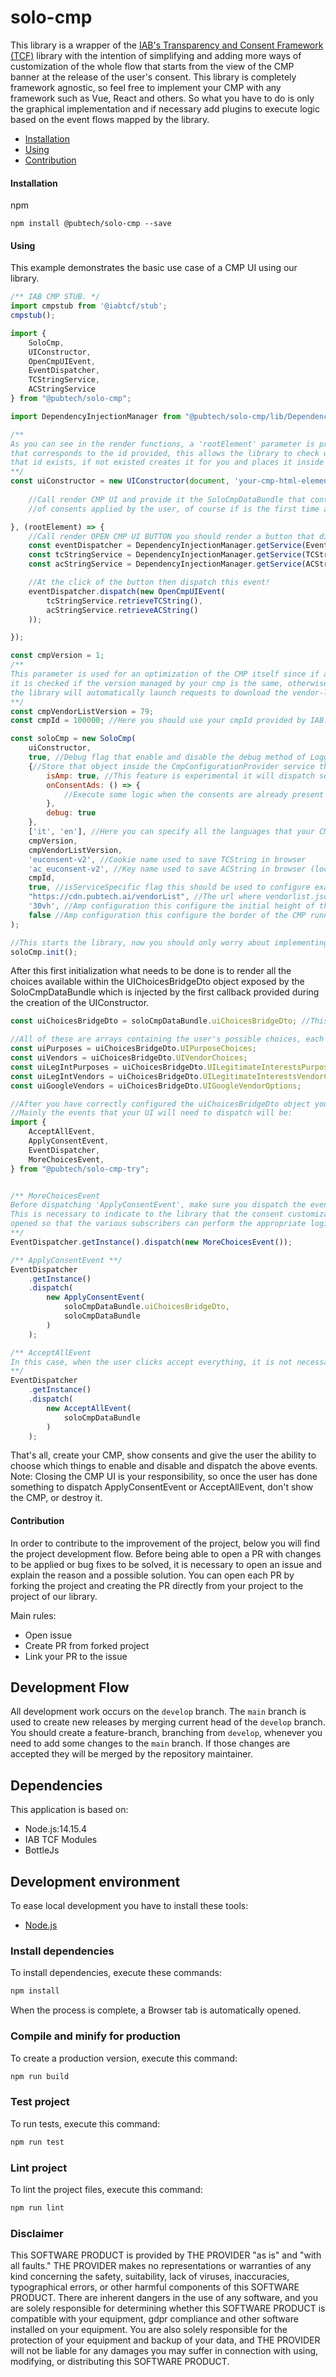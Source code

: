 # solo-cmp

This library is a wrapper of the [IAB's Transparency and Consent Framework (TCF)](https://github.com/InteractiveAdvertisingBureau/GDPR-Transparency-and-Consent-Framework) library with the intention of simplifying and adding more ways of customization of the whole flow that starts from the view of the CMP banner at the release of the user's consent. This library is completely framework agnostic, so feel free to implement your CMP with any framework such as Vue, React and others.
So what you have to do is only the graphical implementation and if necessary add plugins to execute logic based on the event flows mapped by the library.

  - [Installation](#installation)
  - [Using](#using)
  - [Contribution](#contribution)

#### Installation

npm
```
npm install @pubtech/solo-cmp --save
```

#### Using

This example demonstrates the basic use case of a CMP UI using our library.
```javascript
/** IAB CMP STUB. */
import cmpstub from '@iabtcf/stub';
cmpstub();

import {
    SoloCmp, 
    UIConstructor,
    OpenCmpUIEvent,                               
    EventDispatcher,
    TCStringService,
    ACStringService
} from "@pubtech/solo-cmp";

import DependencyInjectionManager from "@pubtech/solo-cmp/lib/DependencyInjection/DependencyInjectionManager";

/**
As you can see in the render functions, a 'rootElement' parameter is provided, this is the HTMLElement 
that corresponds to the id provided, this allows the library to check whether or not the HTMLElement with 
that id exists, if not existed creates it for you and places it inside the body of the site.
**/
const uiConstructor = new UIConstructor(document, 'your-cmp-html-element-id-container', (rootElement, soloCmpDataBundle) => {
    
    //Call render CMP UI and provide it the SoloCmpDataBundle that contains a UIChoicesBridgeDto with the status
    //of consents applied by the user, of course if is the first time all is disabled by default.

}, (rootElement) => {
    //Call render OPEN CMP UI BUTTON you should render a button that dispatch
    const eventDispatcher = DependencyInjectionManager.getService(EventDispatcher.getClassName());
    const tcStringService = DependencyInjectionManager.getService(TCStringService.getClassName());
    const acStringService = DependencyInjectionManager.getService(ACStringService.getClassName());

    //At the click of the button then dispatch this event!
    eventDispatcher.dispatch(new OpenCmpUIEvent(
        tcStringService.retrieveTCString(),
        acStringService.retrieveACString()
    ));

});

const cmpVersion = 1;
/**
This parameter is used for an optimization of the CMP itself since if a consent is present in the user's browser, 
it is checked if the version managed by your cmp is the same, otherwise if it is different, 
the library will automatically launch requests to download the vendor-list and the google-vendor-list and then start the cmp UI again
**/
const cmpVendorListVersion = 79;
const cmpId = 100000; //Here you should use your cmpId provided by IAB.

const soloCmp = new SoloCmp(
    uiConstructor,
    true, //Debug flag that enable and disable the debug method of LoggerService, this feature should help you to debug some 'bugs'.
    {//Store that object inside the CmpConfigurationProvider service that can be used by your plugin.
        isAmp: true, //This feature is experimental it will dispatch some specific events to implement the AMP version of your CMP.
        onConsentAds: () => {
            //Execute some logic when the consents are already present or the user has given his consent.
        },
        debug: true 
    },
    ['it', 'en'], //Here you can specify all the languages that your CMP supports and consequently the case in which a certain language is not supported will be automatically handled and there will be a fallback to 'en'
    cmpVersion,
    cmpVendorListVersion,
    'euconsent-v2', //Cookie name used to save TCString in browser
    'ac_euconsent-v2', //Key name used to save ACString in browser (local storage)
    cmpId,
    true, //isServiceSpecific flag this should be used to configure exactly the library of IAB.
    "https://cdn.pubtech.ai/vendorList", //The url where vendorlist.json if fetched and also for google-vendor-list.json (used to create an ACString).
    '30vh', //Amp configuration this configure the initial height of the CMP running in an AMP environment.
    false //Amp configuration this configure the border of the CMP running in an AMP environment.
);

//This starts the library, now you should only worry about implementing the UI of the CMP you want to make! See below!
soloCmp.init();

```
After this first initialization what needs to be done is to render all the choices available within the 
UIChoicesBridgeDto object exposed by the SoloCmpDataBundle which is injected by the first callback provided during the creation of the UIConstructor.

```javascript
const uiChoicesBridgeDto = soloCmpDataBundle.uiChoicesBridgeDto; //This contains all the possible choices the user can make.

//All of these are arrays containing the user's possible choices, each choice has a 'state' attribute. Your UI must change the state based on what the user chooses.
const uiPurposes = uiChoicesBridgeDto.UIPurposeChoices;
const uiVendors = uiChoicesBridgeDto.UIVendorChoices;
const uiLegIntPurposes = uiChoicesBridgeDto.UILegitimateInterestsPurposeChoices;
const uiLegIntVendors = uiChoicesBridgeDto.UILegitimateInterestsVendorChoices;
const uiGoogleVendors = uiChoicesBridgeDto.UIGoogleVendorOptions;

//After you have correctly configured the uiChoicesBridgeDto object you can dispatch the events.
//Mainly the events that your UI will need to dispatch will be:
import {
    AcceptAllEvent,
    ApplyConsentEvent,
    EventDispatcher,
    MoreChoicesEvent,
} from "@pubtech/solo-cmp-try";


/** MoreChoicesEvent
Before dispatching 'ApplyConsentEvent', make sure you dispatch the event 'MoreChoicesEvent'
This is necessary to indicate to the library that the consent customization panel has been 
opened so that the various subscribers can perform the appropriate logics.
**/
EventDispatcher.getInstance().dispatch(new MoreChoicesEvent());

/** ApplyConsentEvent **/
EventDispatcher
    .getInstance()
    .dispatch(
        new ApplyConsentEvent(
            soloCmpDataBundle.uiChoicesBridgeDto,
            soloCmpDataBundle
        )
    );

/** AcceptAllEvent
In this case, when the user clicks accept everything, it is not necessary to dispatch the event 'MoreChoicesEvent'
**/
EventDispatcher
    .getInstance()
    .dispatch(
        new AcceptAllEvent(
            soloCmpDataBundle
        )
    );

```

That's all, create your CMP, show consents and give the user the ability to choose which things to enable and disable and dispatch the above events.
Note: Closing the CMP UI is your responsibility, so once the user has done something to dispatch ApplyConsentEvent or AcceptAllEvent, don't show the CMP, or destroy it.

#### Contribution

In order to contribute to the improvement of the project, below you will find the project development flow.
Before being able to open a PR with changes to be applied or bug fixes to be solved, it is necessary to open an issue 
and explain the reason and a possible solution. You can open each PR by forking the project and creating the PR directly from 
your project to the project of our library.

Main rules:
- Open issue
- Create PR from forked project
- Link your PR to the issue

## Development Flow

All development work occurs on the `develop` branch.
The `main` branch is used to create new releases by merging current head of the `develop` branch.
You should create a feature-branch, branching from `develop`, whenever you need to add some changes to the `main` branch.
If those changes are accepted they will be merged by the repository maintainer.

## Dependencies

This application is based on:
- Node.js:14.15.4
- IAB TCF Modules
- BottleJs

## Development environment

To ease local development you have to install these tools:

* [Node.js](https://nodejs.org/)

### Install dependencies

To install dependencies, execute these commands:
```sh
npm install
```

When the process is complete, a Browser tab is automatically opened.

### Compile and minify for production

To create a production version, execute this command:
```sh
npm run build
```

### Test project

To run tests, execute this command:
```sh
npm run test
```

### Lint project

To lint the project files, execute this command:
```sh
npm run lint
```

### Disclaimer
This SOFTWARE PRODUCT is provided by THE PROVIDER "as is" and "with all faults." THE PROVIDER makes no representations 
or warranties of any kind concerning the safety, suitability, lack of viruses, inaccuracies, typographical errors, or 
other harmful components of this SOFTWARE PRODUCT. There are inherent dangers in the use of any software, and you are 
solely responsible for determining whether this SOFTWARE PRODUCT is compatible with your equipment, gdpr compliance and 
other software installed on your equipment. You are also solely responsible for the protection of your equipment and 
backup of your data, and THE PROVIDER will not be liable for any damages you may suffer in connection with using, 
modifying, or distributing this SOFTWARE PRODUCT.
